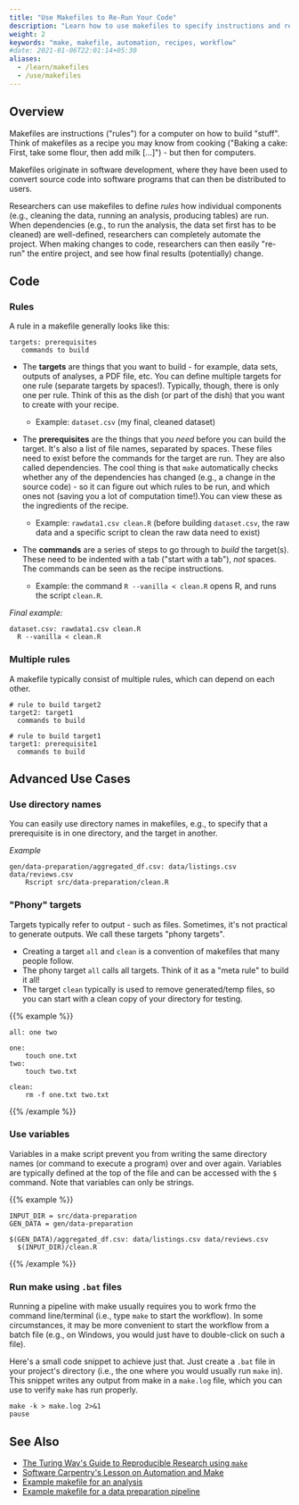 ```yaml
---
title: "Use Makefiles to Re-Run Your Code"
description: "Learn how to use makefiles to specify instructions and recipes for your computer."
weight: 2
keywords: "make, makefile, automation, recipes, workflow"
#date: 2021-01-06T22:01:14+05:30
aliases:
  - /learn/makefiles
  - /use/makefiles
---
```


## Overview

Makefiles are instructions ("rules") for a computer on how to build "stuff". Think of makefiles as a recipe you may know from cooking ("Baking a cake: First, take some flour, then add milk [...]") - but then for computers.

Makefiles originate in software development, where they have been used to convert source code into software programs that can then be distributed to users.

Researchers can use makefiles to define *rules* how individual components (e.g., cleaning the data, running an analysis, producing tables) are run. When dependencies (e.g., to run the analysis, the data set first has to be cleaned) are well-defined, researchers can completely automate the project. When making changes to code, researchers can then easily "re-run" the entire project, and see how final results (potentially) change.

## Code

### Rules

A rule in a makefile generally looks like this:

```
targets: prerequisites
   commands to build
```

* The __targets__ are things that you want to build - for example, data sets, outputs of analyses, a PDF file, etc. You can define multiple targets for one rule (separate targets by spaces!). Typically, though, there is only one per rule. Think of this as the dish (or part of the dish) that you want to create with your recipe.
  * Example: `dataset.csv` (my final, cleaned dataset)

* The __prerequisites__ are the things that you *need* before you can build the target. It's also a list of file names, separated by spaces. These files need to exist before the commands for the target are run. They are also called dependencies. The cool thing is that `make` automatically checks whether any of the dependencies has changed (e.g., a change in the source code) - so it can figure out which rules to be run, and which ones not (saving you a lot of computation time!).You can view these as the ingredients of the recipe.
  * Example: `rawdata1.csv clean.R` (before building `dataset.csv`, the raw data and a specific script to clean the raw data need to exist)

* The __commands__ are a series of steps to go through to *build* the target(s). These need to be indented with a tab ("start with a tab"), *not* spaces. The commands can be seen as the recipe instructions.
  * Example: the command `R --vanilla < clean.R` opens R, and runs the script `clean.R`.

*Final example:*

```
dataset.csv: rawdata1.csv clean.R
  R --vanilla < clean.R
```

### Multiple rules

A makefile typically consist of multiple rules, which can depend on each other.

```
# rule to build target2
target2: target1
  commands to build

# rule to build target1
target1: prerequisite1
  commands to build
```

## Advanced Use Cases

### Use directory names

You can easily use directory names in makefiles, e.g., to specify that a prerequisite is in one directory, and the target in another.

*Example*
```
gen/data-preparation/aggregated_df.csv: data/listings.csv data/reviews.csv
	Rscript src/data-preparation/clean.R
```


### "Phony" targets

Targets typically refer to output - such as files. Sometimes, it's not practical to generate outputs. We call these targets "phony targets".

* Creating a target `all` and `clean` is a convention of makefiles that many people follow.
* The phony target `all` calls all targets. Think of it as a "meta rule" to build it all!
* The target `clean` typically is used to remove generated/temp files, so you can start with a clean copy of your directory for testing.

{{% example %}}
```
all: one two

one:
    touch one.txt
two:
    touch two.txt

clean:
    rm -f one.txt two.txt
```
{{% /example %}}

### Use variables

Variables in a make script prevent you from writing the same directory names (or command to execute a program) over and over again. Variables are typically defined at the top of the file and can be accessed with the `$` command. Note that variables can only be strings.

{{% example %}}
```
INPUT_DIR = src/data-preparation
GEN_DATA = gen/data-preparation

$(GEN_DATA)/aggregated_df.csv: data/listings.csv data/reviews.csv
  $(INPUT_DIR)/clean.R
```
{{% /example %}}

### Run make using `.bat` files

Running a pipeline with make usually requires you to work frmo the command line/terminal (i.e., type `make` to start the workflow). In some circumstances, it may be more convenient to start the workflow from a batch file (e.g., on Windows, you would just have to double-click on such a file).

Here's a small code snippet to achieve just that. Just create a `.bat` file in your project's directory (i.e., the one where you would usually run `make` in). This snippet writes any output from make in a `make.log` file, which you can use to verify `make` has run properly.

```
make -k > make.log 2>&1
pause
```

## See Also

- [The Turing Way's Guide to Reproducible Research using `make`](https://the-turing-way.netlify.app/reproducible-research/make.html)
- [Software Carpentry's Lesson on Automation and Make](http://swcarpentry.github.io/make-novice)
- [Example makefile for an analysis](https://github.com/hannesdatta/brand-equity-journal-of-marketing/blob/c8c9ff7a6904b4f6a7ad718932f21c6b87d4d881/analysis/code/makefile)
- [Example makefile for a data preparation pipeline](https://github.com/hannesdatta/brand-equity-journal-of-marketing/blob/c8c9ff7a6904b4f6a7ad718932f21c6b87d4d881/derived/code/makefile)
